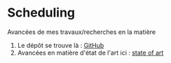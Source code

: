 # Scheduling
Avancées de mes travaux/recherches en la matière

1. Le dépôt se trouve là : [GitHub](https://github.com/subsib/Scheduling.git)
2. Avancées en matière d'état de l'art ici : [state of art](./refs/statof_arts.md)